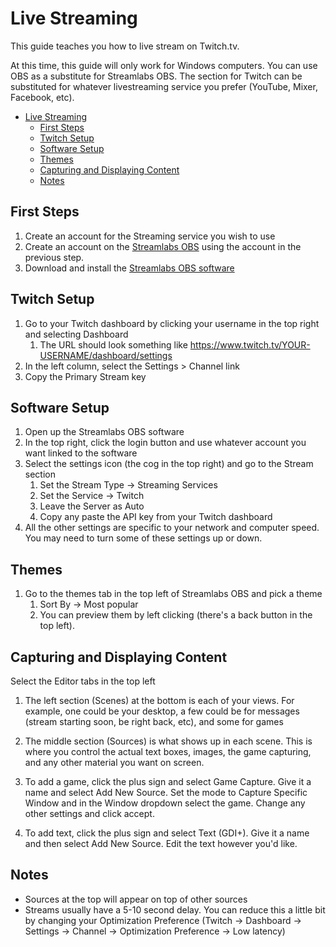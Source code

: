 # Live Streaming

This guide teaches you how to live stream on Twitch.tv. 

At this time, this guide will only work for Windows computers. You can use OBS as a substitute for Streamlabs OBS. The section for Twitch can be substituted for whatever livestreaming service you prefer (YouTube, Mixer, Facebook, etc).

- [Live Streaming](#live-streaming)
  - [First Steps](#first-steps)
  - [Twitch Setup](#twitch-setup)
  - [Software Setup](#software-setup)
  - [Themes](#themes)
  - [Capturing and Displaying Content](#capturing-and-displaying-content)
  - [Notes](#notes)

## First Steps

1. Create an account for the Streaming service you wish to use
2. Create an account on the [Streamlabs OBS](https://streamlabs.com/) using the account in the previous step.
3. Download and install the [Streamlabs OBS software](https://streamlabs.com/)

## Twitch Setup

1. Go to your Twitch dashboard by clicking your username in the top right and selecting Dashboard
   1. The URL should look something like https://www.twitch.tv/YOUR-USERNAME/dashboard/settings
2. In the left column, select the Settings > Channel link
3. Copy the Primary Stream key

## Software Setup

1. Open up the Streamlabs OBS software
2. In the top right, click the login button and use whatever account you want linked to the software
3. Select the settings icon (the cog in the top right) and go to the Stream section
   1. Set the Stream Type -> Streaming Services
   2. Set the Service -> Twitch
   3. Leave the Server as Auto
   4. Copy any paste the API key from your Twitch dashboard
4. All the other settings are specific to your network and computer speed. You may need to turn some of these settings up or down.

## Themes

1. Go to the themes tab in the top left of Streamlabs OBS and pick a theme
   1. Sort By -> Most popular
   2. You can preview them by left clicking (there's a back button in the top left).

## Capturing and Displaying Content

Select the Editor tabs in the top left

1. The left section (Scenes) at the bottom is each of your views. For example, one could be your desktop, a few could be for messages (stream starting soon, be right back, etc), and some for games
2. The middle section (Sources) is what shows up in each scene. This is where you control the actual text boxes, images, the game capturing, and any other material you want on screen.

1. To add a game, click the plus sign and select Game Capture. Give it a name and select Add New Source. Set the mode to Capture Specific Window and in the Window dropdown select the game. Change any other settings and click accept.
2. To add text, click the plus sign and select Text (GDI+). Give it a name and then select Add New Source. Edit the text however you'd like.

## Notes

* Sources at the top will appear on top of other sources
* Streams usually have a 5-10 second delay. You can reduce this a little bit by changing your Optimization Preference (Twitch -> Dashboard -> Settings -> Channel -> Optimization Preference -> Low latency)